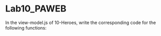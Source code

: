 # Lab10_PAWEB
In the view-model.js of 10-Heroes, write the corresponding code for the following functions:
